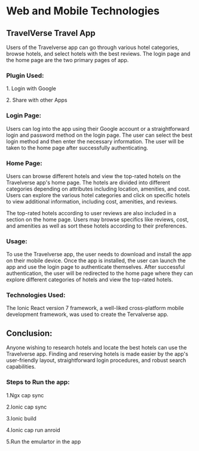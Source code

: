 <h1>Web and Mobile Technologies</h1>

<h2>TravelVerse Travel App</h2>

<p>Users of the Travelverse app can go through various hotel categories, browse hotels, and select hotels with the best reviews. The login page and the home page are the two primary pages of app.</p>

<h3>Plugin Used:</h3>
<p>1. Login with Google</p>
<p>2. Share with other Apps</p>

<h3>Login Page:</h3>
<p>Users can log into the app using their Google account or a straightforward login and password method on the login page. The user can select the best login method and then enter the necessary information. The user will be taken to the home page after successfully authenticating.</p>

<h3>Home Page:</h3>
<p>Users can browse different hotels and view the top-rated hotels on the Travelverse app's home page. The hotels are divided into different categories depending on attributes including location, amenities, and cost. Users can explore the various hotel categories and click on specific hotels to view additional information, including cost, amenities, and reviews.</p>

<p>The top-rated hotels according to user reviews are also included in a section on the home page. Users may browse specifics like reviews, cost, and amenities as well as sort these hotels according to their preferences.</p>

<h3>Usage:</h3>
<p>To use the Travelverse app, the user needs to download and install the app on their mobile device. Once the app is installed, the user can launch the app and use the login page to authenticate themselves. After successful authentication, the user will be redirected to the home page where they can explore different categories of hotels and view the top-rated hotels.</p>

<h3>Technologies Used:</h3>
<p>The Ionic React version 7 framework, a well-liked cross-platform mobile development framework, was used to create the Tervalverse app.</p>

<h2>Conclusion:</h2>
<p>Anyone wishing to research hotels and locate the best hotels can use the Travelverse app. Finding and reserving hotels is made easier by the app's user-friendly layout, straightforward login procedures, and robust search capabilities.</p>

<h3>Steps to Run the app:</h3>
<p>1.Ngx cap sync</p>
<p>2.Ionic cap sync</p>
<p>3.Ionic build</p>
<p>4.Ionic cap run anroid</p>
<p>5.Run the emulartor in the app</p>
